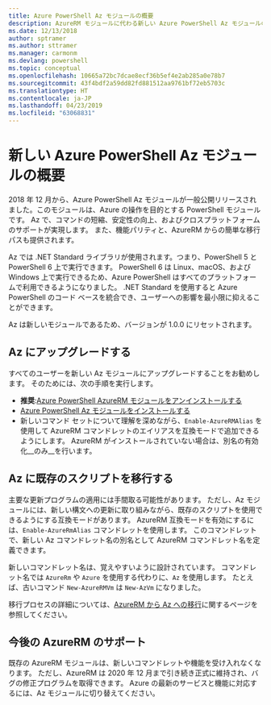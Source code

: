 ```yaml
---
title: Azure PowerShell Az モジュールの概要
description: AzureRM モジュールに代わる新しい Azure PowerShell Az モジュールの概要。
ms.date: 12/13/2018
author: sptramer
ms.author: sttramer
ms.manager: carmonm
ms.devlang: powershell
ms.topic: conceptual
ms.openlocfilehash: 10665a72bc7dcae8ecf36b5ef4e2ab285a0e78b7
ms.sourcegitcommit: 43f4bdf2a59dd82fd881512aa9761bf72eb5703c
ms.translationtype: HT
ms.contentlocale: ja-JP
ms.lasthandoff: 04/23/2019
ms.locfileid: "63068831"
---
```

# <a name="introducing-the-new-azure-powershell-az-module"></a>新しい Azure PowerShell Az モジュールの概要

2018 年 12 月から、Azure PowerShell Az モジュールが一般公開リリースされました。このモジュールは、Azure の操作を目的とする PowerShell モジュールです。 Az で、コマンドの短縮、安定性の向上、およびクロスプラットフォームのサポートが実現します。 また、機能パリティと、AzureRM からの簡単な移行パスも提供されます。

Az では .NET Standard ライブラリが使用されます。つまり、PowerShell 5 と PowerShell 6 上で実行できます。
PowerShell 6 は Linux、macOS、および Windows 上で実行できるため、Azure PowerShell はすべてのプラットフォームで利用できるようになりました。
.NET Standard を使用すると Azure PowerShell のコード ベースを統合でき、ユーザーへの影響を最小限に抑えることができます。

Az は新しいモジュールであるため、バージョンが 1.0.0 にリセットされます。

## <a name="upgrade-to-az"></a>Az にアップグレードする

すべてのユーザーを新しい Az モジュールにアップグレードすることをお勧めします。 そのためには、次の手順を実行します。

* __推奨__:[Azure PowerShell AzureRM モジュールをアンインストールする](/powershell/azure/uninstall-az-ps#uninstall-the-azurerm-module)
* [Azure PowerShell Az モジュールをインストールする](/powershell/azure/install-az-ps)
* 新しいコマンド セットについて理解を深めながら、`Enable-AzureRMAlias` を使用して AzureRM コマンドレットのエイリアスを互換モードで追加できるようにします。 AzureRM がインストールされていない場合は、別名の有効化__のみ__を行います。

## <a name="migrate-existing-scripts-to-az"></a>Az に既存のスクリプトを移行する

主要な更新プログラムの適用には手間取る可能性があります。 ただし、Az モジュールには、新しい構文への更新に取り組みながら、既存のスクリプトを使用できるようにする互換モードがあります。 AzureRM 互換モードを有効にするには、`Enable-AzureRmAlias` コマンドレットを使用します。 このコマンドレットで、新しい Az コマンドレット名の別名として AzureRM コマンドレット名を定義できます。

新しいコマンドレット名は、覚えやすいように設計されています。 コマンドレット名では `AzureRm` や `Azure` を使用する代わりに、`Az` を使用します。 たとえば、古いコマンド `New-AzureRMVm` は `New-AzVm` になりました。

移行プロセスの詳細については、[AzureRM から Az への移行](migrate-from-azurerm-to-az.md)に関するページを参照してください。

## <a name="the-future-of-support-for-azurerm"></a>今後の AzureRM のサポート

既存の AzureRM モジュールは、新しいコマンドレットや機能を受け入れなくなります。 ただし、AzureRM は 2020 年 12 月まで引き続き正式に維持され、バグの修正プログラムを取得できます。 Azure の最新のサービスと機能に対応するには、Az モジュールに切り替えてください。
